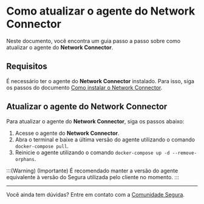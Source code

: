# Como atualizar o agente do Network Connector

Neste documento, você encontra um guia passo a passo sobre como atualizar o agente do **Network Connector**.

## Requisitos

É necessário ter o agente do **Network Connector** instalado. Para isso, siga os passos do documento [Como instalar o Network Connector](/docs/pt/network-connector-how-to-install-network-connector).

## Atualizar o agente do Network Connector

Para atualizar o agente do **Network Connector**, siga os passos abaixo:

1. Acesse o agente do **Network Connector**.
2. Abra o terminal e baixe a última versão do agente utilizando o comando `docker-compose pull`.
2. Reinicie o agente utilizando o comando `docker-compose up -d --remove-orphans`.

:::(Warning) (Importante)
É recomendado manter a versão do agente equivalente à versão do Segura utilizada pelo cliente no momento.
:::

---

Você ainda tem dúvidas? Entre em contato com a [Comunidade Segura](https://community.senhasegura.io/).